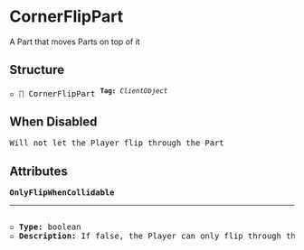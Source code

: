 # CornerFlipPart

A Part that moves Parts on top of it

## Structure
<pre>
▫️ 🔲 CornerFlipPart <sup><b>Tag:</b> <i>ClientObject</i></sup>
</pre>

## When Disabled
<pre>
Will not let the Player flip through the Part
</pre>

## Attributes
<pre>
<b>OnlyFlipWhenCollidable</b>  
<hr>
▫️ <b>Type:</b> boolean  
▫️ <b>Description:</b> If false, the Player can only flip through this Part if the Part is CanCollide true
</pre>
